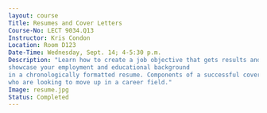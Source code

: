 ```yaml
---
layout: course
Title: Resumes and Cover Letters
Course-No: LECT 9034.Q13
Instructor: Kris Condon
Location: Room D123
Date-Time: Wednesday, Sept. 14; 4-5:30 p.m.
Description: "Learn how to create a job objective that gets results and
showcase your employment and educational background
in a chronologically formatted resume. Components of a successful cover letter will also be reviewed. Great for people
who are looking to move up in a career field."
Image: resume.jpg
Status: Completed
---
```

